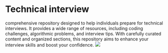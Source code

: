 # Technical interview
comprehensive repository designed to help individuals prepare for technical interviews. It provides a wide range of resources, including coding challenges, algorithmic problems, and interview tips. With carefully curated content and organized sections, this repository aims to enhance your interview skills and boost your confidence. 
![](https://contentstatic.techgig.com/photo/85900107.cms)

